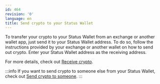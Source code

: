 ```yaml
---
id: 464
revision: '0'
language: en
title: Send crypto to your Status Wallet
---
```


To transfer your crypto to your Status Wallet from an exchange or another wallet app, just send it to your Status Wallet address. To do so, follow the instructions provided by your exchange or another wallet on how to send out crypto. Enter your Status Wallet address as the receiving address.

For more details, check out [Receive crypto](./receive-crypto).

:::info
If you want to send crypto to someone else from your Status Wallet, check out [Send crypto to someone](./send-crypto).
:::
